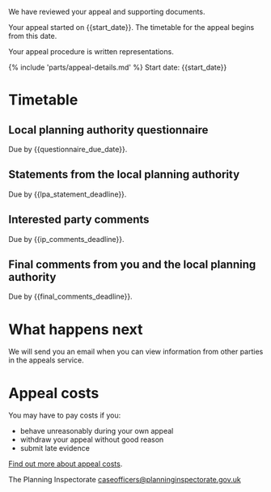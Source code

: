 We have reviewed your appeal and supporting documents.

Your appeal started on {{start_date}}. The timetable for the appeal begins from this date.

Your appeal procedure is written representations.

{% include 'parts/appeal-details.md' %}
Start date: {{start_date}}

# Timetable

## Local planning authority questionnaire

Due by {{questionnaire_due_date}}.

## Statements from the local planning authority

Due by {{lpa_statement_deadline}}.

## Interested party comments

Due by {{ip_comments_deadline}}.

## Final comments from you and the local planning authority

Due by {{final_comments_deadline}}.

# What happens next

We will send you an email when you can view information from other parties in the appeals service.

# Appeal costs

You may have to pay costs if you:

- behave unreasonably during your own appeal
- withdraw your appeal without good reason
- submit late evidence

[Find out more about appeal costs](https://www.gov.uk/claim-planning-appeal-costs).

The Planning Inspectorate
caseofficers@planninginspectorate.gov.uk
